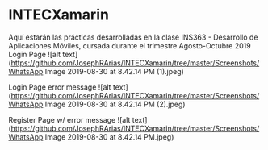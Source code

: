 ﻿# INTECXamarin
Aquí estarán las prácticas desarrolladas en la clase INS363 - Desarrollo de Aplicaciones Móviles, cursada durante el trimestre Agosto-Octubre 2019 
Login Page
![alt text](https://github.com/JosephRArias/INTECXamarin/tree/master/Screenshots/WhatsApp Image 2019-08-30 at 8.42.14 PM (1).jpeg)

Login Page error message
![alt text](https://github.com/JosephRArias/INTECXamarin/tree/master/Screenshots/WhatsApp Image 2019-08-30 at 8.42.14 PM (2).jpeg)

Register Page w/ error message
![alt text](https://github.com/JosephRArias/INTECXamarin/tree/master/Screenshots/WhatsApp Image 2019-08-30 at 8.42.14 PM.jpeg)


